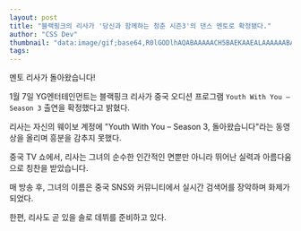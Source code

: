 ```yaml
---
layout: post
title: "블랙핑크의 리사가 '당신과 함께하는 청춘 시즌3'의 댄스 멘토로 확정됐다."
author: "CSS Dev"
thumbnail: "data:image/gif;base64,R0lGODlhAQABAAAAACH5BAEKAAEALAAAAAABAAEAAAICTAEAOw=="
tags: 
---
```



멘토 리사가 돌아왔습니다!

1월 7일 YG엔터테인먼트는 블랙핑크 리사가 중국 오디션 프로그램 `Youth With You – Season 3` 출연을 확정했다고 밝혔다.

리사는 자신의 웨이보 계정에 "Youth With You – Season 3, 돌아왔습니다"라는 동영상을 올리며 흥분을 감추지 못했다.

중국 TV 쇼에서, 리사는 그녀의 순수한 인간적인 면뿐만 아니라 뛰어난 실력과 아름다움으로 칭찬을 받았습니다.

매 방송 후, 그녀의 이름은 중국 SNS와 커뮤니티에서 실시간 검색어를 장악하며 화제가 되었다.

한편, 리사도 곧 있을 솔로 데뷔를 준비하고 있다.